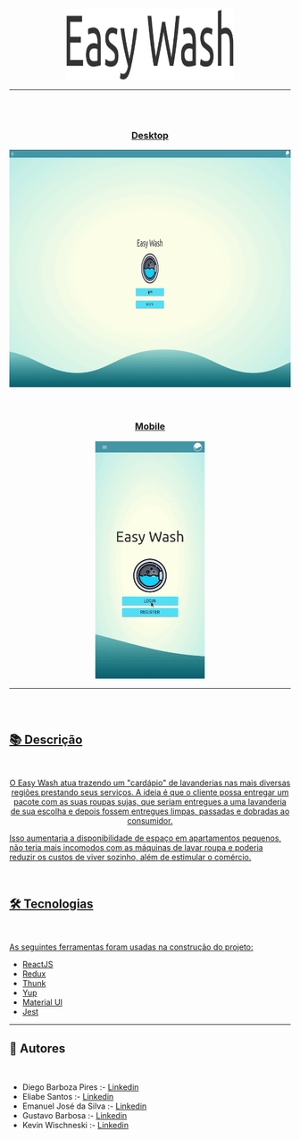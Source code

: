 

<div align="center">
<img src="/imagemreadme/titulo.svg" alt="titulo" width="300" height="127">
<a href="https://easy-wash-server.herokuapp.com/"> </img>
</div>
<hr>
<br>
<br>

<div align="center">
<h3 align="center">Desktop</h3>
<img src="/imagemreadme/Desktop.gif" alt="demo-desktop" width="700" height="425"></img>
</div>
<br>
<br>

<div align="center">
<h3 align="center">Mobile</h3>
<img src="/imagemreadme/Mobile.gif" alt="demo-mobile" height="425"></img>
</div>


------------


<br>
<br>

## 📚 Descrição ##
<br>
<p align="center">
O Easy Wash atua trazendo um "cardápio" de lavanderias nas mais diversas regiões prestando seus serviços. A ideia é que o cliente possa entregar um pacote com as suas roupas sujas, que seriam entregues a uma lavanderia de sua escolha e depois fossem entregues limpas, passadas e dobradas ao consumidor.
</p>
<p>
  Isso aumentaria a disponibilidade de espaço em apartamentos pequenos, não teria mais incomodos com as máquinas de lavar roupa e poderia reduzir os custos de viver sozinho, além de estimular o comércio.
</p>
<br>
<h2> 🛠 Tecnologias </h2>
<br>

As seguintes ferramentas foram usadas na construção do projeto:
<br>

- [ReactJS](https://pt-br.reactjs.org)
- [Redux](https://redux.js.org/)
- [Thunk](https://github.com/reduxjs/redux-thunk)
- [Yup](https://github.com/jquense/yup)
- [Material UI](https://material-ui.com/pt/)
- [Jest](https://www.typescriptlang.org)

------------

## 📌 Autores ##
<br>

- Diego Barboza Pires :- [Linkedin](https://www.linkedin.com/in/diego-barboza-pires-confianca/)
- Eliabe Santos  :- [Linkedin](https://www.linkedin.com/in/eliabe-santos/)
- Emanuel José da Silva :- [Linkedin](https://www.linkedin.com/in/emanueljose/)
- Gustavo Barbosa  :- [Linkedin](https://www.linkedin.com/in/gustavo-barbosa-7953066b/)
- Kevin Wischneski :- [Linkedin](https://www.linkedin.com/in/kevin-wischneski/)

